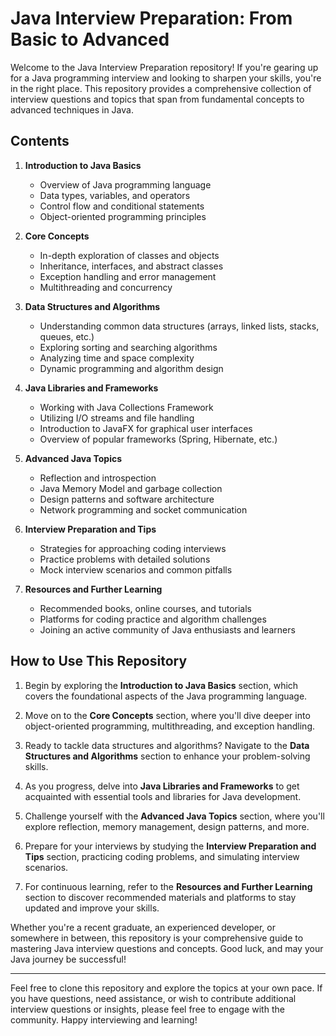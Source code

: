 # Java Interview Preparation: From Basic to Advanced

Welcome to the Java Interview Preparation repository! If you're gearing up for a Java programming interview and looking to sharpen your skills, you're in the right place. This repository provides a comprehensive collection of interview questions and topics that span from fundamental concepts to advanced techniques in Java.

## Contents

1. **Introduction to Java Basics**
   - Overview of Java programming language
   - Data types, variables, and operators
   - Control flow and conditional statements
   - Object-oriented programming principles

2. **Core Concepts**
   - In-depth exploration of classes and objects
   - Inheritance, interfaces, and abstract classes
   - Exception handling and error management
   - Multithreading and concurrency

3. **Data Structures and Algorithms**
   - Understanding common data structures (arrays, linked lists, stacks, queues, etc.)
   - Exploring sorting and searching algorithms
   - Analyzing time and space complexity
   - Dynamic programming and algorithm design

4. **Java Libraries and Frameworks**
   - Working with Java Collections Framework
   - Utilizing I/O streams and file handling
   - Introduction to JavaFX for graphical user interfaces
   - Overview of popular frameworks (Spring, Hibernate, etc.)

5. **Advanced Java Topics**
   - Reflection and introspection
   - Java Memory Model and garbage collection
   - Design patterns and software architecture
   - Network programming and socket communication

6. **Interview Preparation and Tips**
   - Strategies for approaching coding interviews
   - Practice problems with detailed solutions
   - Mock interview scenarios and common pitfalls

7. **Resources and Further Learning**
   - Recommended books, online courses, and tutorials
   - Platforms for coding practice and algorithm challenges
   - Joining an active community of Java enthusiasts and learners

## How to Use This Repository

1. Begin by exploring the **Introduction to Java Basics** section, which covers the foundational aspects of the Java programming language.

2. Move on to the **Core Concepts** section, where you'll dive deeper into object-oriented programming, multithreading, and exception handling.

3. Ready to tackle data structures and algorithms? Navigate to the **Data Structures and Algorithms** section to enhance your problem-solving skills.

4. As you progress, delve into **Java Libraries and Frameworks** to get acquainted with essential tools and libraries for Java development.

5. Challenge yourself with the **Advanced Java Topics** section, where you'll explore reflection, memory management, design patterns, and more.

6. Prepare for your interviews by studying the **Interview Preparation and Tips** section, practicing coding problems, and simulating interview scenarios.

7. For continuous learning, refer to the **Resources and Further Learning** section to discover recommended materials and platforms to stay updated and improve your skills.

Whether you're a recent graduate, an experienced developer, or somewhere in between, this repository is your comprehensive guide to mastering Java interview questions and concepts. Good luck, and may your Java journey be successful!

---

Feel free to clone this repository and explore the topics at your own pace. If you have questions, need assistance, or wish to contribute additional interview questions or insights, please feel free to engage with the community. Happy interviewing and learning!
